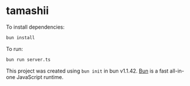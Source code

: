# tamashii

To install dependencies:

```bash
bun install
```

To run:

```bash
bun run server.ts
```

This project was created using `bun init` in bun v1.1.42. [Bun](https://bun.sh) is a fast all-in-one JavaScript runtime.
